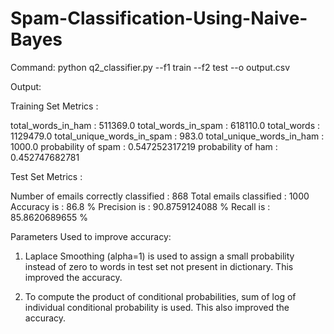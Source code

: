 # Spam-Classification-Using-Naive-Bayes

Command:
python q2_classifier.py --f1 train --f2 test --o output.csv


Output:

Training Set Metrics :

total_words_in_ham : 511369.0
total_words_in_spam : 618110.0
total_words : 1129479.0
total_unique_words_in_spam : 983.0
total_unique_words_in_ham : 1000.0
probability of spam : 0.547252317219
probability of ham : 0.452747682781

Test Set Metrics :

Number of emails correctly classified : 868
Total emails classified : 1000
Accuracy is : 86.8 %
Precision is : 90.8759124088 %
Recall is : 85.8620689655 %



Parameters Used to improve accuracy:

1. Laplace Smoothing (alpha=1) is used to assign a small probability instead of zero to words in test set not present in dictionary. This improved the accuracy.

2. To compute the product of conditional probabilities, sum of log of individual conditional probability is used. This also improved the accuracy.
